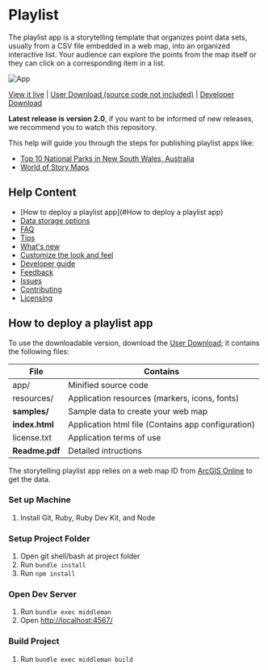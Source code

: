 Playlist
========

The playlist app is a storytelling template that organizes point data sets, usually from a CSV file embedded in a web map, into an organized interactive list. Your audience can explore the points from the map itself or they can click on a corresponding item in a list.

![App](https://raw.github.com/ssyliva/playlist/master/playlist-screenshot.png)

[View it live](http://ssylvia.github.io/playlist/deploy/) |
[User Download (source code not included)](https://github.com/Esri/map-tour-storytelling-template-js/raw/master/Storytelling-MapTour-2.1.1.zip) |
[Developer Download](https://github.com/Esri/map-tour-storytelling-template-js/archive/master.zip)

**Latest release is version 2.0**, if you want to be informed of new releases, we recommend you to watch this repository.

This help will guide you through the steps for publishing playlist apps like:
 * [Top 10 National Parks in New South Wales, Australia](http://downloads.esri.com/agol/pub/nsw10/index.html)
 * [World of Story Maps](http://storymaps.esri.com/stories/2013/storylocator/)

## Help Content
 * [How to deploy a playlist app](#How to deploy a playlist app)
 * [Data storage options](#data-storage-options)
 * [FAQ](#faq)
 * [Tips](#tips)
 * [What's new](#whats-new)
 * [Customize the look and feel](#customize-the-look-and-feel)
 * [Developer guide](#developer-guide)
 * [Feedback](#feedback)
 * [Issues](#issues)
 * [Contributing](#contributing)
 * [Licensing](#licensing)

## How to deploy a playlist app

To use the downloadable version, download the [User Download](https://github.com/Esri/map-tour-storytelling-template-js/raw/master/Storytelling-MapTour-2.1.1.zip); it contains the following files:

| File					| Contains												|
| --------------------- | ----------------------------------------------------- |
| app/					| Minified source code									|
| resources/			| Application resources (markers, icons, fonts)			|
| **samples/**			| Sample data to create your web map					|
| **index.html**		| Application html file (Contains app configuration)	|
| license.txt			| Application terms of use								|
| **Readme.pdf**		| Detailed intructions									|

The storytelling playlist app relies on a web map ID from [ArcGIS Online](http://www.arcgis.com/) to get the data.

### Set up Machine

1. Install Git, Ruby, Ruby Dev Kit, and Node


### Setup Project Folder

1. Open git shell/bash at project folder
2. Run `bundle install`
3. Run `npm install`


### Open Dev Server

1. Run `bundle exec middleman`
2. Open [http://localhost:4567/](http://localhost:4567/)


### Build Project

1. Run `bundle exec middleman build`